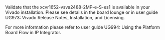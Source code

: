 Validate that the xcvr1652-vsva2488-2MP-e-S-es1 is available in your Vivado installation.
Please see details in the board lounge or in user guide UG973: Vivado Release Notes, Installation, and Licensing.

For more information please refer to user guide UG994: Using the Platform Board Flow in IP Integrator.

